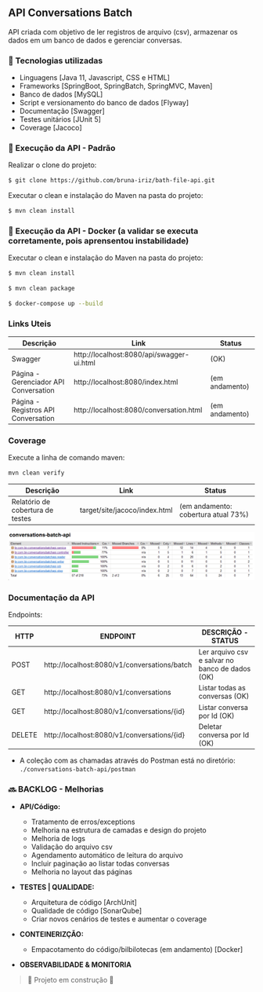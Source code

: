 ## API Conversations Batch

API criada com objetivo de ler registros de arquivo (csv), armazenar os dados em um banco de dados e gerenciar
conversas.

### :wrench: Tecnologias utilizadas

- Linguagens [Java 11, Javascript, CSS e HTML]
- Frameworks [SpringBoot, SpringBatch, SpringMVC, Maven]
- Banco de dados [MySQL]
- Script e versionamento do banco de dados [Flyway]
- Documentação [Swagger]
- Testes unitários [JUnit 5]
- Coverage [Jacoco]

### :rocket: Execução da API - Padrão

Realizar o clone do projeto:

```sh
$ git clone https://github.com/bruna-iriz/bath-file-api.git
```

Executar o clean e instalação do Maven na pasta do projeto:

```sh
$ mvn clean install
```

### :rocket: Execução da API - Docker (a validar se executa corretamente, pois aprensentou instabilidade)
Executar o clean e instalação do Maven na pasta do projeto:

```sh
$ mvn clean install
```
```sh
$ mvn clean package
```
```sh
$ docker-compose up --build
```

### Links Uteis

| Descrição | Link   | Status |
| ------     | ------ | ------ |
| Swagger | http://localhost:8080/api/swagger-ui.html| (OK) |
| Página - Gerenciador API Conversation | http://localhost:8080/index.html | (em andamento) |
| Página - Registros API Conversation | http://localhost:8080/conversation.html | (em andamento) |

### Coverage

Execute a linha de comando maven:
```sh
mvn clean verify
```
| Descrição | Link | Status |
| ------     | ------ | ------ |
| Relatório de cobertura de testes | target/site/jacoco/index.html | (em andamento: cobertura atual 73%)

![img.png](img.png)


### Documentação da API

Endpoints:

| HTTP | ENDPOINT   | DESCRIÇÃO - STATUS |
| ------     | ------ | ------ |
|POST   |http://localhost:8080/v1/conversations/batch | Ler arquivo csv e salvar no banco de dados (OK) |
|GET    |http://localhost:8080/v1/conversations | Listar todas as conversas (OK) | 
|GET    |http://localhost:8080/v1/conversations/{id}| Listar conversa por Id  (OK) |
|DELETE |http://localhost:8080/v1/conversations/{id}| Deletar conversa por Id (OK) |

- A coleção com as chamadas através do Postman está no diretório: ```./conversations-batch-api/postman```

### :soon: BACKLOG - Melhorias

- **API/Código:**
  - Tratamento de erros/exceptions
  - Melhoria na estrutura de camadas e design do projeto
  - Melhoria de logs
  - Validação do arquivo csv
  - Agendamento automático de leitura do arquivo
  - Incluir paginação ao listar todas conversas
  - Melhoria no layout das páginas

- **TESTES | QUALIDADE:**
  - Arquitetura de código [ArchUnit]
  - Qualidade de código [SonarQube]
  - Criar novos cenários de testes e aumentar o coverage

- **CONTEINERIZÇÃO:**
  - Empacotamento do código/bilbilotecas (em andamento) [Docker]

- **OBSERVABILIDADE & MONITORIA**


> :construction: Projeto em construção :construction: